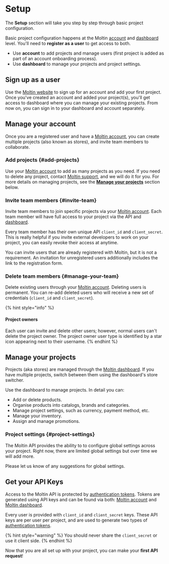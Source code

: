# Setup

The **Setup** section will take you step by step through basic project configuration.

Basic project configuration happens at the Moltin [account](https://accounts.moltin.com/stores/1795057077903687859) and [dashboard](https://dashboard.moltin.com/app/orders/orders?dir=desc) level. You'll need to **register as a user** to get access to both.

* Use **account** to add projects and manage users \(first project is added as part of an account onboarding process\).
* Use **dashboard** to manage your projects and project settings.

## Sign up as a user

Use the [Moltin website](https://moltin.com/) to sign up for an account and add your first project. Once you've created an account and added your project\(s\), you'll get access to dashboard where you can manage your existing projects. From now on, you can sign in to your dashboard and account separately.

## Manage your account

Once you are a registered user and have a [Moltin account](https://accounts.moltin.com/), you can create multiple projects \(also known as stores\), and invite team members to collaborate.

### Add projects {#add-projects}

Use your [Moltin account](https://accounts.moltin.com/) to add as many projects as you need. If you need to delete any project, contact [Moltin support](https://support.moltin.com/hc/en-us), and we will do it for you. For more details on managing projects, see the [**Manage your projects**](setup.md#manage-your-projects) section below.

### Invite team members {#invite-team}

Invite team members to join specific projects via your [Moltin account](https://accounts.moltin.com/). Each team member will have full access to your project via the API and [dashboard](https://dashboard.moltin.com/app).

Every team member has their own unique API `client_id` and `client_secret`. This is really helpful if you invite external developers to work on your project, you can easily revoke their access at anytime.

You can invite users that are already registered with Moltin, but it is not a requirement. An invitation for unregistered users additionally includes the link to the registration form.

### Delete team members {#manage-your-team}

Delete existing users through your [Moltin account](https://accounts.moltin.com/). Deleting users is permanent. You can re-add deleted users who will receive a new set of credentials \(`client_id` and `client_secret`\).

{% hint style="info" %}
#### Project owners

Each user can invite and delete other users; however, normal users can't delete the project owner. The project owner user type is identified by a star icon appearing next to their username.
{% endhint %}

## Manage your projects

Projects \(aka stores\) are managed through the [Moltin dashboard](https://dashboard.moltin.com/). If you have multiple projects, switch between them using the dashboard's store switcher.

Use the dashboard to manage projects. In detail you can:

* Add or delete products.
* Organise products into catalogs, brands and categories.
* Manage project settings, such as currency, payment method, etc.
* Manage your inventory.
* Assign and manage promotions.

### Project settings {#project-settings}

The Moltin API provides the ability to to configure global settings across your project. Right now, there are limited global settings but over time we will add more.

Please let us know of any suggestions for global settings.

## Get your API Keys

Access to the Moltin API is protected by [authentication tokens](https://docs.moltin.com/basics/authentication). Tokens are generated using API keys and can be found via both: [Moltin account](https://accounts.moltin.com/dashboard) and  [Moltin dashboard](https://dashboard.moltin.com). 

Every user is provided with `client_id` and `client_secret` keys. These API keys are per user per project, and are used to generate two types of [authentication tokens](https://docs.moltin.com/basics/authentication).

{% hint style="warning" %}
You should never share the `client_secret` or use it client side.
{% endhint %}

Now that you are all set up with your project, you can make your **first API request**!

